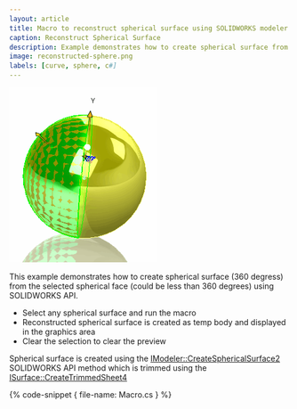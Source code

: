 ```yaml
---
layout: article
title: Macro to reconstruct spherical surface using SOLIDWORKS modeler API
caption: Reconstruct Spherical Surface
description: Example demonstrates how to create spherical surface from the selected spherical face using SOLIDWORKS API in C#
image: reconstructed-sphere.png
labels: [curve, sphere, c#]
---
```

![Reconstructed spherical surface from the half-sphere](reconstructed-sphere.png)

This example demonstrates how to create spherical surface (360 degress) from the selected spherical face (could be less than 360 degrees) using SOLIDWORKS API.

* Select any spherical surface and run the macro
* Reconstructed spherical surface is created as temp body and displayed in the graphics area
* Clear the selection to clear the preview

Spherical surface is created using the [IModeler::CreateSphericalSurface2](http://help.solidworks.com/2018/english/api/sldworksapi/solidworks.interop.sldworks~solidworks.interop.sldworks.imodeler~createsphericalsurface2.html) SOLIDWORKS API method which is trimmed using the [ISurface::CreateTrimmedSheet4](http://help.solidworks.com/2018/english/api/sldworksapi/solidworks.interop.sldworks~solidworks.interop.sldworks.isurface~createtrimmedsheet4.html)

{% code-snippet { file-name: Macro.cs } %}
